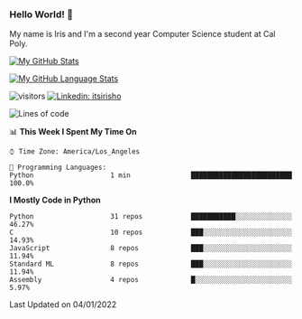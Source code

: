 ### Hello World! 👋

My name is Iris and I'm a second year Computer Science student at Cal Poly. 


[![My GitHub Stats](https://github-readme-stats.vercel.app/api?username=sleepyStick&show_icons=true&&count_private=true&include_all_commits=true&theme=buefy)]()

[![My GitHub Language Stats](https://github-readme-stats.vercel.app/api/top-langs/?username=sleepyStick&langs_count=5&theme=buefy)]()

![visitors](https://visitor-badge.glitch.me/badge?page_id=sleepyStick.sleepyStick)
[![Linkedin: itsirisho](https://img.shields.io/badge/-itsirisho-informational?style=flat-square&logo=Linkedin&logoColor=white&link=https://www.linkedin.com/in/itsirisho/)](https://www.linkedin.com/in/itsirisho/)

<!--START_SECTION:waka-->
![Lines of code](https://img.shields.io/badge/From%20Hello%20World%20I%27ve%20Written-13%20Million%20lines%20of%20code-blue)

📊 **This Week I Spent My Time On** 

```text
⌚︎ Time Zone: America/Los_Angeles

💬 Programming Languages: 
Python                   1 min               █████████████████████████   100.0%

```

**I Mostly Code in Python** 

```text
Python                   31 repos            ███████████░░░░░░░░░░░░░░   46.27% 
C                        10 repos            ███░░░░░░░░░░░░░░░░░░░░░░   14.93% 
JavaScript               8 repos             ███░░░░░░░░░░░░░░░░░░░░░░   11.94% 
Standard ML              8 repos             ███░░░░░░░░░░░░░░░░░░░░░░   11.94% 
Assembly                 4 repos             █░░░░░░░░░░░░░░░░░░░░░░░░   5.97%

```



 Last Updated on 04/01/2022
<!--END_SECTION:waka-->

<!--
**konanyuta/konanyuta** is a ✨ _special_ ✨ repository because its `README.md` (this file) appears on your GitHub profile.

Here are some ideas to get you started:

- 🔭 I’m currently working on ...
- 🌱 I’m currently learning ...
- 👯 I’m looking to collaborate on ...
- 🤔 I’m looking for help with ...
- 💬 Ask me about ...
- 📫 How to reach me: ...
- 😄 Pronouns: ...
- ⚡ Fun fact: ...
-->
